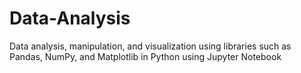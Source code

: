 # Data-Analysis
Data analysis, manipulation, and visualization using libraries such as Pandas, NumPy, and Matplotlib in Python using Jupyter Notebook
